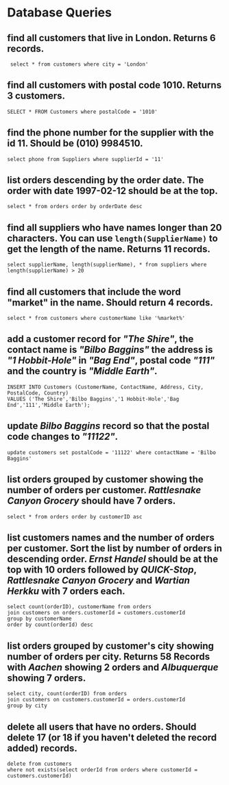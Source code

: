 # Database Queries

## find all customers that live in London. Returns 6 records.

     select * from customers where city = 'London'

## find all customers with postal code 1010. Returns 3 customers.

    SELECT * FROM Customers where postalCode = '1010'

## find the phone number for the supplier with the id 11. Should be (010) 9984510.

    select phone from Suppliers where supplierId = '11'

## list orders descending by the order date. The order with date 1997-02-12 should be at the top.

    select * from orders order by orderDate desc

## find all suppliers who have names longer than 20 characters. You can use `length(SupplierName)` to get the length of the name. Returns 11 records.

    select supplierName, length(supplierName), * from suppliers where length(supplierName) > 20

## find all customers that include the word "market" in the name. Should return 4 records.

    select * from customers where customerName like '%market%'

## add a customer record for _"The Shire"_, the contact name is _"Bilbo Baggins"_ the address is _"1 Hobbit-Hole"_ in _"Bag End"_, postal code _"111"_ and the country is _"Middle Earth"_.

    INSERT INTO Customers (CustomerName, ContactName, Address, City, PostalCode, Country)
    VALUES ('The Shire','Bilbo Baggins','1 Hobbit-Hole','Bag End','111','Middle Earth');

## update _Bilbo Baggins_ record so that the postal code changes to _"11122"_.

    update customers set postalCode = '11122' where contactName = 'Bilbo Baggins'

## list orders grouped by customer showing the number of orders per customer. _Rattlesnake Canyon Grocery_ should have 7 orders.

    select * from orders order by customerID asc

## list customers names and the number of orders per customer. Sort the list by number of orders in descending order. _Ernst Handel_ should be at the top with 10 orders followed by _QUICK-Stop_, _Rattlesnake Canyon Grocery_ and _Wartian Herkku_ with 7 orders each.

    select count(orderID), customerName from orders
    join customers on orders.customerId = customers.customerId
    group by customerName
    order by count(orderId) desc

## list orders grouped by customer's city showing number of orders per city. Returns 58 Records with _Aachen_ showing 2 orders and _Albuquerque_ showing 7 orders.

    select city, count(orderID) from orders
    join customers on customers.customerId = orders.customerId
    group by city

## delete all users that have no orders. Should delete 17 (or 18 if you haven't deleted the record added) records.

    delete from customers
    where not exists(select orderId from orders where customerId = customers.customerId)